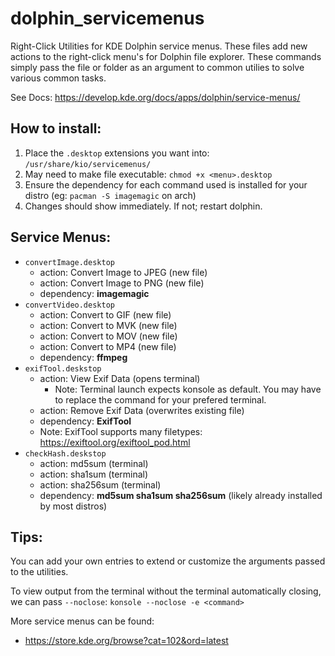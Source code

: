 # dolphin_servicemenus
Right-Click Utilities for KDE Dolphin service menus. These files add new actions to the right-click menu's for Dolphin file explorer. These commands simply pass the file or folder as an argument to common utilies to solve various common tasks.

See Docs: https://develop.kde.org/docs/apps/dolphin/service-menus/


## How to install:
 1. Place the `.desktop` extensions you want into: `/usr/share/kio/servicemenus/`
 2. May need to make file executable: `chmod +x <menu>.desktop`
 3. Ensure the dependency for each command used is installed for your distro (eg: `pacman -S imagemagic` on arch)
 4. Changes should show immediately. If not; restart dolphin.
 
## Service Menus:
 * `convertImage.desktop`
    * action: Convert Image to JPEG (new file)
    * action: Convert Image to PNG (new file)
    * dependency: **imagemagic**
 * `convertVideo.desktop`
    * action: Convert to GIF (new file)
    * action: Convert to MVK (new file)
    * action: Convert to MOV (new file)
    * action: Convert to MP4 (new file)
    * dependency: **ffmpeg**
* `exifTool.deskstop`
    * action: View Exif Data (opens terminal)
        * Note: Terminal launch expects konsole as default. You may have to replace the command for your prefered terminal.
    * action: Remove Exif Data (overwrites existing file)
    * dependency: **ExifTool**
    * Note: ExifTool supports many filetypes: https://exiftool.org/exiftool_pod.html
 * `checkHash.deskstop`
    * action: md5sum (terminal)
    * action: sha1sum (terminal)
    * action: sha256sum (terminal)
    * dependency: **md5sum sha1sum sha256sum** (likely already installed by most distros)
 
## Tips:
You can add your own entries to extend or customize the arguments passed to the utilities.

To view output from the terminal without the terminal automatically closing, we can pass `--noclose`:
`konsole --noclose -e <command>`

More service menus can be found:
* https://store.kde.org/browse?cat=102&ord=latest
